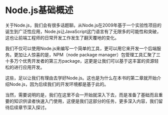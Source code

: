 # Node.js基础概述

关于Node.js，我们会有很多话题聊。从Node.js在2009年基于一个实验性项目的诞生到广泛性应用，Node.js让JavaScript这门语言有了无限多的可能性和突破，这也让前端工程师的日常开发工作发生了翻天覆地的变化。

我们不仅可以使用Node.js来编写一个简单的工具，更可以用它来开发一个后端服务。更加让人惊喜的是，NPM（node package manager）包管理工具汇聚了三十多万个优秀开发者的第三方package，这更是让我们可以基于这丰富的资源轻松的进行应用开发。

这些，足以让我们有理由去学好Node.js。这也是为什么在本书的第二章就开始介绍Node.js，因为后续我们的开发环境都是基于此的。

当然，需要说明的是，我们在这里不会一开始就深入下去，而是准备了基础而且重要的知识供读者快速入门使用，这便是我们这部分的任务，更多深入内容，我们留待后续章节深入探讨。
